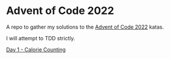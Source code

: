 # Advent of Code 2022

A repo to gather my solutions to the [Advent of Code 2022](https://adventofcode.com/) katas.

I will attempt to TDD strictly. 

[Day 1 - Calorie Counting](https://adventofcode.com/2022/day/1) 


